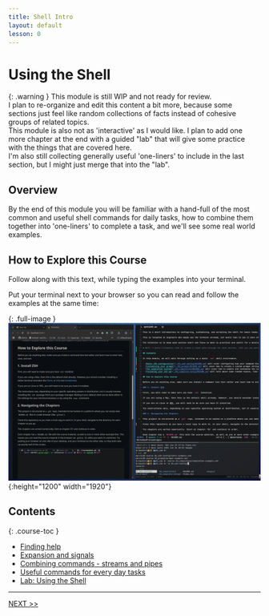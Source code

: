 ```yaml
---
title: Shell Intro
layout: default
lesson: 0
---
```

# Using the Shell

{: .warning }
This module is still WIP and not ready for review.
<br>
I plan to re-organize and edit this content a bit more, because some sections just feel like random collections of facts instead of cohesive groups of related topics.
<br>
This module is also not as 'interactive' as I would like. I plan to add one more chapter at the end with a guided "lab" that will give some practice with the things that are covered here.
<br>
I'm also still collecting generally useful 'one-liners' to include in the last section, but I might just merge that into the "lab".

## Overview

By the end of this module you will be familiar with a hand-full of the most common and useful shell commands for daily tasks, how to combine them together into 'one-liners' to complete a task, and we'll see some real world examples.

## How to Explore this Course

Follow along with this text, while typing the examples into your terminal.

Put your terminal next to your browser so you can read and follow the examples at the same time:

{: .full-image }
![image](../img/side-by-side.png){:height="1200" width="1920"}

## Contents

{: .course-toc }
- [Finding help](./01_help-hisory)
- [Expansion and signals](./02_expansion-signals)
- [Combining commands - streams and pipes](./03_streams-and-pipes)
- [Useful commands for every day tasks](./04_commands)
- [Lab: Using the Shell](./05_lab1.md)

---

[NEXT >>](./01_help-hisory)
